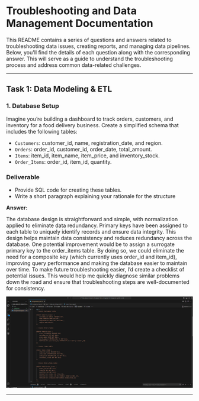 # Troubleshooting and Data Management Documentation

This README contains a series of questions and answers related to troubleshooting data issues, creating reports, and managing data pipelines. Below, you'll find the details of each question along with the corresponding answer. This will serve as a guide to understand the troubleshooting process and address common data-related challenges.

---

## Task 1: Data Modeling & ETL

### 1. Database Setup

Imagine you’re building a dashboard to track orders, customers, and inventory for a food
delivery business.
Create a simplified schema that includes the following tables:
- `Customers`: customer_id, name, registration_date, and region.
- `Orders`: order_id, customer_id, order_date, total_amount.
- `Items`: item_id, item_name, item_price, and inventory_stock.
- `Order_Items`: order_id, item_id, quantity.

### Deliverable
- Provide SQL code for creating these tables.
- Write a short paragraph explaining your rationale for the structure

**Answer:**

The database design is straightforward and simple, with normalization applied to eliminate data redundancy. Primary keys have been assigned to each table to uniquely identify records and ensure data integrity. This design helps maintain data consistency and reduces redundancy across the database. One potential improvement would be to assign a surrogate primary key to the order_items table. By doing so, we could eliminate the need for a composite key (which currently uses order_id and item_id), improving query performance and making the database easier to maintain over time.
To make future troubleshooting easier, I’d create a checklist of potential issues. This would help me quickly diagnose similar problems down the road and ensure that troubleshooting steps are well-documented for consistency.


![SQL Image](./images/sql.png)


---
